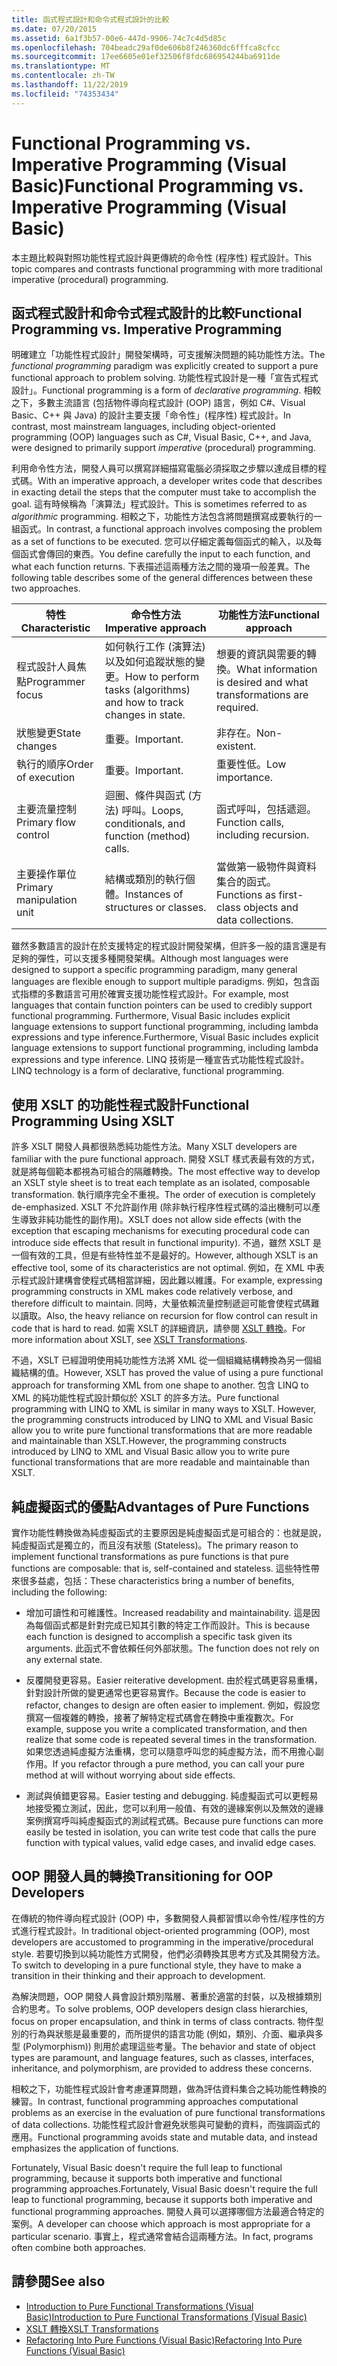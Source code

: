 ```yaml
---
title: 函式程式設計和命令式程式設計的比較
ms.date: 07/20/2015
ms.assetid: 6a1f3b57-00e6-447d-9906-74c7c4d5d85c
ms.openlocfilehash: 704beadc29af0de606b8f246360dc6fffca8cfcc
ms.sourcegitcommit: 17ee6605e01ef32506f8fdc686954244ba6911de
ms.translationtype: MT
ms.contentlocale: zh-TW
ms.lasthandoff: 11/22/2019
ms.locfileid: "74353434"
---
```

# <a name="functional-programming-vs-imperative-programming-visual-basic"></a><span data-ttu-id="2d6c8-102">Functional Programming vs. Imperative Programming (Visual Basic)</span><span class="sxs-lookup"><span data-stu-id="2d6c8-102">Functional Programming vs. Imperative Programming (Visual Basic)</span></span>
<span data-ttu-id="2d6c8-103">本主題比較與對照功能性程式設計與更傳統的命令性 (程序性) 程式設計。</span><span class="sxs-lookup"><span data-stu-id="2d6c8-103">This topic compares and contrasts functional programming with more traditional imperative (procedural) programming.</span></span>  
  
## <a name="functional-programming-vs-imperative-programming"></a><span data-ttu-id="2d6c8-104">函式程式設計和命令式程式設計的比較</span><span class="sxs-lookup"><span data-stu-id="2d6c8-104">Functional Programming vs. Imperative Programming</span></span>  
 <span data-ttu-id="2d6c8-105">明確建立「功能性程式設計」開發架構時，可支援解決問題的純功能性方法。</span><span class="sxs-lookup"><span data-stu-id="2d6c8-105">The *functional programming* paradigm was explicitly created to support a pure functional approach to problem solving.</span></span> <span data-ttu-id="2d6c8-106">功能性程式設計是一種「宣告式程式設計」。</span><span class="sxs-lookup"><span data-stu-id="2d6c8-106">Functional programming is a form of *declarative programming*.</span></span> <span data-ttu-id="2d6c8-107">相較之下，多數主流語言 (包括物件導向程式設計 (OOP) 語言，例如 C#、Visual Basic、C++ 與 Java) 的設計主要支援「命令性」(程序性) 程式設計。</span><span class="sxs-lookup"><span data-stu-id="2d6c8-107">In contrast, most mainstream languages, including object-oriented programming (OOP) languages such as C#, Visual Basic, C++, and Java, were designed to primarily support *imperative* (procedural) programming.</span></span>  
  
 <span data-ttu-id="2d6c8-108">利用命令性方法，開發人員可以撰寫詳細描寫電腦必須採取之步驟以達成目標的程式碼。</span><span class="sxs-lookup"><span data-stu-id="2d6c8-108">With an imperative approach, a developer writes code that describes in exacting detail the steps that the computer must take to accomplish the goal.</span></span> <span data-ttu-id="2d6c8-109">這有時候稱為「演算法」程式設計。</span><span class="sxs-lookup"><span data-stu-id="2d6c8-109">This is sometimes referred to as *algorithmic* programming.</span></span> <span data-ttu-id="2d6c8-110">相較之下，功能性方法包含將問題撰寫成要執行的一組函式。</span><span class="sxs-lookup"><span data-stu-id="2d6c8-110">In contrast, a functional approach involves composing the problem as a set of functions to be executed.</span></span> <span data-ttu-id="2d6c8-111">您可以仔細定義每個函式的輸入，以及每個函式會傳回的東西。</span><span class="sxs-lookup"><span data-stu-id="2d6c8-111">You define carefully the input to each function, and what each function returns.</span></span> <span data-ttu-id="2d6c8-112">下表描述這兩種方法之間的幾項一般差異。</span><span class="sxs-lookup"><span data-stu-id="2d6c8-112">The following table describes some of the general differences between these two approaches.</span></span>  
  
|<span data-ttu-id="2d6c8-113">特性</span><span class="sxs-lookup"><span data-stu-id="2d6c8-113">Characteristic</span></span>|<span data-ttu-id="2d6c8-114">命令性方法</span><span class="sxs-lookup"><span data-stu-id="2d6c8-114">Imperative approach</span></span>|<span data-ttu-id="2d6c8-115">功能性方法</span><span class="sxs-lookup"><span data-stu-id="2d6c8-115">Functional approach</span></span>|  
|--------------------|-------------------------|-------------------------|  
|<span data-ttu-id="2d6c8-116">程式設計人員焦點</span><span class="sxs-lookup"><span data-stu-id="2d6c8-116">Programmer focus</span></span>|<span data-ttu-id="2d6c8-117">如何執行工作 (演算法) 以及如何追蹤狀態的變更。</span><span class="sxs-lookup"><span data-stu-id="2d6c8-117">How to perform tasks (algorithms) and how to track changes in state.</span></span>|<span data-ttu-id="2d6c8-118">想要的資訊與需要的轉換。</span><span class="sxs-lookup"><span data-stu-id="2d6c8-118">What information is desired and what transformations are required.</span></span>|  
|<span data-ttu-id="2d6c8-119">狀態變更</span><span class="sxs-lookup"><span data-stu-id="2d6c8-119">State changes</span></span>|<span data-ttu-id="2d6c8-120">重要。</span><span class="sxs-lookup"><span data-stu-id="2d6c8-120">Important.</span></span>|<span data-ttu-id="2d6c8-121">非存在。</span><span class="sxs-lookup"><span data-stu-id="2d6c8-121">Non-existent.</span></span>|  
|<span data-ttu-id="2d6c8-122">執行的順序</span><span class="sxs-lookup"><span data-stu-id="2d6c8-122">Order of execution</span></span>|<span data-ttu-id="2d6c8-123">重要。</span><span class="sxs-lookup"><span data-stu-id="2d6c8-123">Important.</span></span>|<span data-ttu-id="2d6c8-124">重要性低。</span><span class="sxs-lookup"><span data-stu-id="2d6c8-124">Low importance.</span></span>|  
|<span data-ttu-id="2d6c8-125">主要流量控制</span><span class="sxs-lookup"><span data-stu-id="2d6c8-125">Primary flow control</span></span>|<span data-ttu-id="2d6c8-126">迴圈、條件與函式 (方法) 呼叫。</span><span class="sxs-lookup"><span data-stu-id="2d6c8-126">Loops, conditionals, and function (method) calls.</span></span>|<span data-ttu-id="2d6c8-127">函式呼叫，包括遞迴。</span><span class="sxs-lookup"><span data-stu-id="2d6c8-127">Function calls, including recursion.</span></span>|  
|<span data-ttu-id="2d6c8-128">主要操作單位</span><span class="sxs-lookup"><span data-stu-id="2d6c8-128">Primary manipulation unit</span></span>|<span data-ttu-id="2d6c8-129">結構或類別的執行個體。</span><span class="sxs-lookup"><span data-stu-id="2d6c8-129">Instances of structures or classes.</span></span>|<span data-ttu-id="2d6c8-130">當做第一級物件與資料集合的函式。</span><span class="sxs-lookup"><span data-stu-id="2d6c8-130">Functions as first-class objects and data collections.</span></span>|  
  
 <span data-ttu-id="2d6c8-131">雖然多數語言的設計在於支援特定的程式設計開發架構，但許多一般的語言還是有足夠的彈性，可以支援多種開發架構。</span><span class="sxs-lookup"><span data-stu-id="2d6c8-131">Although most languages were designed to support a specific programming paradigm, many general languages are flexible enough to support multiple paradigms.</span></span> <span data-ttu-id="2d6c8-132">例如，包含函式指標的多數語言可用於確實支援功能性程式設計。</span><span class="sxs-lookup"><span data-stu-id="2d6c8-132">For example, most languages that contain function pointers can be used to credibly support functional programming.</span></span> <span data-ttu-id="2d6c8-133">Furthermore, Visual Basic includes explicit language extensions to support functional programming, including lambda expressions and type inference.</span><span class="sxs-lookup"><span data-stu-id="2d6c8-133">Furthermore, Visual Basic includes explicit language extensions to support functional programming, including lambda expressions and type inference.</span></span> <span data-ttu-id="2d6c8-134">LINQ 技術是一種宣告式功能性程式設計。</span><span class="sxs-lookup"><span data-stu-id="2d6c8-134">LINQ technology is a form of declarative, functional programming.</span></span>  
  
## <a name="functional-programming-using-xslt"></a><span data-ttu-id="2d6c8-135">使用 XSLT 的功能性程式設計</span><span class="sxs-lookup"><span data-stu-id="2d6c8-135">Functional Programming Using XSLT</span></span>  
 <span data-ttu-id="2d6c8-136">許多 XSLT 開發人員都很熟悉純功能性方法。</span><span class="sxs-lookup"><span data-stu-id="2d6c8-136">Many XSLT developers are familiar with the pure functional approach.</span></span> <span data-ttu-id="2d6c8-137">開發 XSLT 樣式表最有效的方式，就是將每個範本都視為可組合的隔離轉換。</span><span class="sxs-lookup"><span data-stu-id="2d6c8-137">The most effective way to develop an XSLT style sheet is to treat each template as an isolated, composable transformation.</span></span> <span data-ttu-id="2d6c8-138">執行順序完全不重視。</span><span class="sxs-lookup"><span data-stu-id="2d6c8-138">The order of execution is completely de-emphasized.</span></span> <span data-ttu-id="2d6c8-139">XSLT 不允許副作用 (除非執行程序性程式碼的溢出機制可以產生導致非純功能性的副作用)。</span><span class="sxs-lookup"><span data-stu-id="2d6c8-139">XSLT does not allow side effects (with the exception that escaping mechanisms for executing procedural code can introduce side effects that result in functional impurity).</span></span> <span data-ttu-id="2d6c8-140">不過，雖然 XSLT 是一個有效的工具，但是有些特性並不是最好的。</span><span class="sxs-lookup"><span data-stu-id="2d6c8-140">However, although XSLT is an effective tool, some of its characteristics are not optimal.</span></span> <span data-ttu-id="2d6c8-141">例如，在 XML 中表示程式設計建構會使程式碼相當詳細，因此難以維護。</span><span class="sxs-lookup"><span data-stu-id="2d6c8-141">For example, expressing programming constructs in XML makes code relatively verbose, and therefore difficult to maintain.</span></span> <span data-ttu-id="2d6c8-142">同時，大量依賴流量控制遞迴可能會使程式碼難以讀取。</span><span class="sxs-lookup"><span data-stu-id="2d6c8-142">Also, the heavy reliance on recursion for flow control can result in code that is hard to read.</span></span> <span data-ttu-id="2d6c8-143">如需 XSLT 的詳細資訊，請參閱 [XSLT 轉換](../../../../standard/data/xml/xslt-transformations.md)。</span><span class="sxs-lookup"><span data-stu-id="2d6c8-143">For more information about XSLT, see [XSLT Transformations](../../../../standard/data/xml/xslt-transformations.md).</span></span>  
  
 <span data-ttu-id="2d6c8-144">不過，XSLT 已經證明使用純功能性方法將 XML 從一個組織結構轉換為另一個組織結構的值。</span><span class="sxs-lookup"><span data-stu-id="2d6c8-144">However, XSLT has proved the value of using a pure functional approach for transforming XML from one shape to another.</span></span> <span data-ttu-id="2d6c8-145">包含 LINQ to XML 的純功能性程式設計類似於 XSLT 的許多方法。</span><span class="sxs-lookup"><span data-stu-id="2d6c8-145">Pure functional programming with LINQ to XML is similar in many ways to XSLT.</span></span> <span data-ttu-id="2d6c8-146">However, the programming constructs introduced by LINQ to XML and Visual Basic allow you to write pure functional transformations that are more readable and maintainable than XSLT.</span><span class="sxs-lookup"><span data-stu-id="2d6c8-146">However, the programming constructs introduced by LINQ to XML and Visual Basic allow you to write pure functional transformations that are more readable and maintainable than XSLT.</span></span>  
  
## <a name="advantages-of-pure-functions"></a><span data-ttu-id="2d6c8-147">純虛擬函式的優點</span><span class="sxs-lookup"><span data-stu-id="2d6c8-147">Advantages of Pure Functions</span></span>  
 <span data-ttu-id="2d6c8-148">實作功能性轉換做為純虛擬函式的主要原因是純虛擬函式是可組合的：也就是說，純虛擬函式是獨立的，而且沒有狀態 (Stateless)。</span><span class="sxs-lookup"><span data-stu-id="2d6c8-148">The primary reason to implement functional transformations as pure functions is that pure functions are composable: that is, self-contained and stateless.</span></span> <span data-ttu-id="2d6c8-149">這些特性帶來很多益處，包括：</span><span class="sxs-lookup"><span data-stu-id="2d6c8-149">These characteristics bring a number of benefits, including the following:</span></span>  
  
- <span data-ttu-id="2d6c8-150">增加可讀性和可維護性。</span><span class="sxs-lookup"><span data-stu-id="2d6c8-150">Increased readability and maintainability.</span></span> <span data-ttu-id="2d6c8-151">這是因為每個函式都是針對完成已知其引數的特定工作而設計。</span><span class="sxs-lookup"><span data-stu-id="2d6c8-151">This is because each function is designed to accomplish a specific task given its arguments.</span></span> <span data-ttu-id="2d6c8-152">此函式不會依賴任何外部狀態。</span><span class="sxs-lookup"><span data-stu-id="2d6c8-152">The function does not rely on any external state.</span></span>  
  
- <span data-ttu-id="2d6c8-153">反覆開發更容易。</span><span class="sxs-lookup"><span data-stu-id="2d6c8-153">Easier reiterative development.</span></span> <span data-ttu-id="2d6c8-154">由於程式碼更容易重構，針對設計所做的變更通常也更容易實作。</span><span class="sxs-lookup"><span data-stu-id="2d6c8-154">Because the code is easier to refactor, changes to design are often easier to implement.</span></span> <span data-ttu-id="2d6c8-155">例如，假設您撰寫一個複雜的轉換，接著了解特定程式碼會在轉換中重複數次。</span><span class="sxs-lookup"><span data-stu-id="2d6c8-155">For example, suppose you write a complicated transformation, and then realize that some code is repeated several times in the transformation.</span></span> <span data-ttu-id="2d6c8-156">如果您透過純虛擬方法重構，您可以隨意呼叫您的純虛擬方法，而不用擔心副作用。</span><span class="sxs-lookup"><span data-stu-id="2d6c8-156">If you refactor through a pure method, you can call your pure method at will without worrying about side effects.</span></span>  
  
- <span data-ttu-id="2d6c8-157">測試與偵錯更容易。</span><span class="sxs-lookup"><span data-stu-id="2d6c8-157">Easier testing and debugging.</span></span> <span data-ttu-id="2d6c8-158">純虛擬函式可以更輕易地接受獨立測試，因此，您可以利用一般值、有效的邊緣案例以及無效的邊緣案例撰寫呼叫純虛擬函式的測試程式碼。</span><span class="sxs-lookup"><span data-stu-id="2d6c8-158">Because pure functions can more easily be tested in isolation, you can write test code that calls the pure function with typical values, valid edge cases, and invalid edge cases.</span></span>  
  
## <a name="transitioning-for-oop-developers"></a><span data-ttu-id="2d6c8-159">OOP 開發人員的轉換</span><span class="sxs-lookup"><span data-stu-id="2d6c8-159">Transitioning for OOP Developers</span></span>  
 <span data-ttu-id="2d6c8-160">在傳統的物件導向程式設計 (OOP) 中，多數開發人員都習慣以命令性/程序性的方式進行程式設計。</span><span class="sxs-lookup"><span data-stu-id="2d6c8-160">In traditional object-oriented programming (OOP), most developers are accustomed to programming in the imperative/procedural style.</span></span> <span data-ttu-id="2d6c8-161">若要切換到以純功能性方式開發，他們必須轉換其思考方式及其開發方法。</span><span class="sxs-lookup"><span data-stu-id="2d6c8-161">To switch to developing in a pure functional style, they have to make a transition in their thinking and their approach to development.</span></span>  
  
 <span data-ttu-id="2d6c8-162">為解決問題，OOP 開發人員會設計類別階層、著重於適當的封裝，以及根據類別合約思考。</span><span class="sxs-lookup"><span data-stu-id="2d6c8-162">To solve problems, OOP developers design class hierarchies, focus on proper encapsulation, and think in terms of class contracts.</span></span> <span data-ttu-id="2d6c8-163">物件型別的行為與狀態是最重要的，而所提供的語言功能 (例如，類別、介面、繼承與多型 (Polymorphism)) 則用於處理這些考量。</span><span class="sxs-lookup"><span data-stu-id="2d6c8-163">The behavior and state of object types are paramount, and language features, such as classes, interfaces, inheritance, and polymorphism, are provided to address these concerns.</span></span>  
  
 <span data-ttu-id="2d6c8-164">相較之下，功能性程式設計會考慮運算問題，做為評估資料集合之純功能性轉換的練習。</span><span class="sxs-lookup"><span data-stu-id="2d6c8-164">In contrast, functional programming approaches computational problems as an exercise in the evaluation of pure functional transformations of data collections.</span></span> <span data-ttu-id="2d6c8-165">功能性程式設計會避免狀態與可變動的資料，而強調函式的應用。</span><span class="sxs-lookup"><span data-stu-id="2d6c8-165">Functional programming avoids state and mutable data, and instead emphasizes the application of functions.</span></span>  
  
 <span data-ttu-id="2d6c8-166">Fortunately, Visual Basic doesn't require the full leap to functional programming, because it supports both imperative and functional programming approaches.</span><span class="sxs-lookup"><span data-stu-id="2d6c8-166">Fortunately, Visual Basic doesn't require the full leap to functional programming, because it supports both imperative and functional programming approaches.</span></span> <span data-ttu-id="2d6c8-167">開發人員可以選擇哪個方法最適合特定的案例。</span><span class="sxs-lookup"><span data-stu-id="2d6c8-167">A developer can choose which approach is most appropriate for a particular scenario.</span></span> <span data-ttu-id="2d6c8-168">事實上，程式通常會結合這兩種方法。</span><span class="sxs-lookup"><span data-stu-id="2d6c8-168">In fact, programs often combine both approaches.</span></span>  
  
## <a name="see-also"></a><span data-ttu-id="2d6c8-169">請參閱</span><span class="sxs-lookup"><span data-stu-id="2d6c8-169">See also</span></span>

- [<span data-ttu-id="2d6c8-170">Introduction to Pure Functional Transformations (Visual Basic)</span><span class="sxs-lookup"><span data-stu-id="2d6c8-170">Introduction to Pure Functional Transformations (Visual Basic)</span></span>](../../../../visual-basic/programming-guide/concepts/linq/introduction-to-pure-functional-transformations.md)
- [<span data-ttu-id="2d6c8-171">XSLT 轉換</span><span class="sxs-lookup"><span data-stu-id="2d6c8-171">XSLT Transformations</span></span>](../../../../standard/data/xml/xslt-transformations.md)
- [<span data-ttu-id="2d6c8-172">Refactoring Into Pure Functions (Visual Basic)</span><span class="sxs-lookup"><span data-stu-id="2d6c8-172">Refactoring Into Pure Functions (Visual Basic)</span></span>](../../../../visual-basic/programming-guide/concepts/linq/refactoring-into-pure-functions.md)
